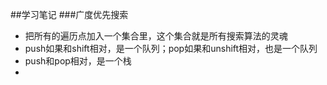 ##学习笔记
###广度优先搜索
- 把所有的遍历点加入一个集合里，这个集合就是所有搜索算法的灵魂
- push如果和shift相对，是一个队列；pop如果和unshift相对，也是一个队列
- push和pop相对，是一个栈
- 
